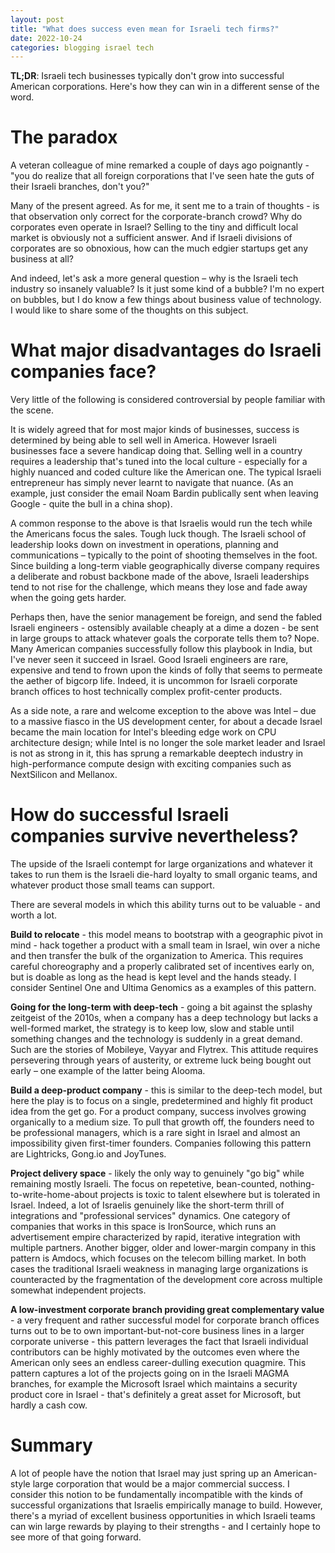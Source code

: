 ```yaml
---
layout: post
title: "What does success even mean for Israeli tech firms?"
date: 2022-10-24
categories: blogging israel tech
---
```

**TL;DR**: Israeli tech businesses typically don't grow into successful American corporations. Here's how they can win in a different sense of the word.

# The paradox
A veteran colleague of mine remarked a couple of days ago poignantly - "you do realize that all foreign corporations that I've seen hate the guts of their Israeli branches, don't you?"

Many of the present agreed. As for me, it sent me to a train of thoughts - is that observation only correct for the corporate-branch crowd? Why do corporates even operate in Israel? Selling to the tiny and difficult local market is obviously not a sufficient answer. And if Israeli divisions of corporates are so obnoxious, how can the much edgier startups get any business at all? 

And indeed, let's ask a more general question – why is the Israeli tech industry so insanely valuable? Is it just some kind of a bubble? I'm no expert on bubbles, but I do know a few things about business value of technology. I would like to share some of the thoughts on this subject.

# What major disadvantages do Israeli companies face?
Very little of the following is considered controversial by people familiar with the scene.

It is widely agreed that for most major kinds of businesses, success is determined by being able to sell well in America. However Israeli businesses face a severe handicap doing that. Selling well in a country requires a leadership that's tuned into the local culture - especially for a highly nuanced and coded culture like the American one. The typical Israeli entrepreneur has simply never learnt to navigate that nuance. (As an example, just consider the email Noam Bardin publically sent when leaving Google - quite the bull in a china shop).

A common response to the above is that Israelis would run the tech while the Americans focus the sales. Tough luck though. The Israeli school of leadership looks down on investment in operations, planning and communications – typically to the point of shooting themselves in the foot. Since building a long-term viable geographically diverse company requires a deliberate and robust backbone made of the above, Israeli leaderships tend to not rise for the challenge, which means they lose and fade away when the going gets harder.

Perhaps then, have the senior management be foreign, and send the fabled Israeli engineers - ostensibly available cheaply at a dime a dozen - be sent in large groups to attack whatever goals the corporate tells them to? Nope. Many American companies successfully follow this playbook in India, but I've never seen it succeed in Israel. Good Israeli engineers are rare, expensive and tend to frown upon the kinds of folly that seems to permeate the aether of bigcorp life. Indeed, it is uncommon for Israeli corporate branch offices to host technically complex profit-center products. 

As a side note, a rare and welcome exception to the above was Intel – due to a massive fiasco in the US development center, for about a decade Israel became the main location for Intel's bleeding edge work on CPU architecture design; while Intel is no longer the sole market leader and Israel is not as strong in it, this has sprung a remarkable deeptech industry in high-performance compute design with exciting companies such as NextSilicon and Mellanox.

# How do successful Israeli companies survive nevertheless?
The upside of the Israeli contempt for large organizations and whatever it takes to run them is the Israeli die-hard loyalty to small organic teams, and whatever product those small teams can support.

There are several models in which this ability turns out to be valuable - and worth a lot.

**Build to relocate** - this model means to bootstrap with a geographic pivot in mind - hack together a product with a small team in Israel, win over a niche and then transfer the bulk of the organization to America. This requires careful choreography and a properly calibrated set of incentives early on, but is doable as long as the head is kept level and the hands steady. I consider Sentinel One and Ultima Genomics as a examples of this pattern.

**Going for the long-term with deep-tech** - going a bit against the splashy zeitgeist of the 2010s, when a company has a deep technology but lacks a well-formed market, the strategy is to keep low, slow and stable until something changes and the technology is suddenly in a great demand. Such are the stories of Mobileye, Vayyar and Flytrex. This attitude requires persevering through years of austerity, or extreme luck being bought out early – one example of the latter being Alooma.

**Build a deep-product company** - this is similar to the deep-tech model, but here the play is to focus on a single, predetermined and highly fit product idea from the get go. For a product company, success involves growing organically to a medium size. To pull that growth off, the founders need to be professional managers, which is a rare sight in Israel and almost an impossibility given first-timer founders. Companies following this pattern are Lightricks, Gong.io and JoyTunes. 

**Project delivery space** - likely the only way to genuinely "go big" while remaining mostly Israeli. The focus on repetetive, bean-counted, nothing-to-write-home-about projects is toxic to talent elsewhere but is tolerated in Israel. Indeed, a lot of Israelis genuinely like the short-term thrill of integrations and "professional services" dynamics. One category of companies that works in this space is IronSource, which runs an advertisement empire characterized by rapid, iterative integration with multiple partners. Another bigger, older and lower-margin company in this pattern is Amdocs, which focuses on the telecom billing market. In both cases the traditional Israeli weakness in managing large organizations is counteracted by the fragmentation of the development core across multiple somewhat independent projects.

**A low-investment corporate branch providing great complementary value** - a very frequent and rather successful model for corporate branch offices turns out to be to own important-but-not-core business lines in a larger corporate universe - this pattern leverages the fact that Israeli individual contributors can be highly motivated by the outcomes even where the American only sees an endless career-dulling execution quagmire. This pattern captures a lot of the projects going on in the Israeli MAGMA branches, for example the Microsoft Israel which maintains a security product core in Israel - that's definitely a great asset for Microsoft, but hardly a cash cow.

# Summary
A lot of people have the notion that Israel may just spring up an American-style large corporation that would be a major commercial success. I consider this notion to be fundamentally incompatible with the kinds of successful organizations that Israelis empirically manage to build. However, there's a myriad of excellent business opportunities in which Israeli teams can win large rewards by playing to their strengths - and I certainly hope to see more of that going forward.
